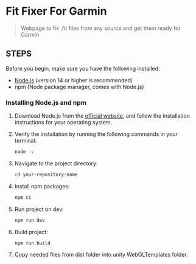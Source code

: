 # Fit Fixer For Garmin

> Webpage to fix .fit files from any source and get them ready for Garmin

## STEPS

Before you begin, make sure you have the following installed:

- [Node.js](https://nodejs.org/) (version 14 or higher is recommended)
- npm (Node package manager, comes with Node.js)

### Installing Node.js and npm

1. Download Node.js from the [official website](https://nodejs.org/), and follow the installation instructions for your operating system.

2. Verify the installation by running the following commands in your terminal:

   ```bash
   node -v
	```
3. Navigate to the project directory:
   ```bash
   cd your-repository-name
   ```

3. Install npm packages:
   ```bash
   npm ci
   ```

4. Run project on dev:
   ```bash
   npm run dev
   ```

5. Build project:
   ```bash
   npm run build
   ```

6. Copy needed files from dist folder into unity WebGLTemplates folder.
